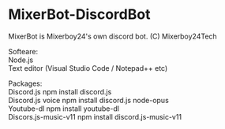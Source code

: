 # MixerBot-DiscordBot
MixerBot is Mixerboy24's own discord bot. (C) Mixerboy24Tech

Softeare:  
Node.js  
Text editor (Visual Studio Code / Notepad++ etc)  
  
Packages:  
Discord.js npm install discord.js  
Discord.js voice npm install discord.js node-opus  
Youtube-dl npm install youtube-dl  
Discors.js-music-v11 npm install discord.js-music-v11  


